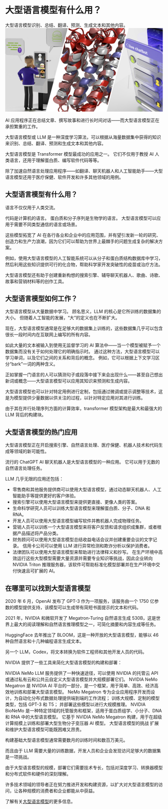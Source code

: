 # 大型语言模型有什么用？
大型语言模型识别、总结、翻译、预测、生成文本和其他内容。
![](1.png)

AI 应用程序正在总结文章、撰写故事和进行长时间对话——而大型语言模型正在承担繁重的工作。

大型语言模型或 LLM 是一种深度学习算法，可以根据从海量数据集中获得的知识来识别、总结、翻译、预测和生成文本和其他内容。

大型语言模型是 Transformer 模型最成功的应用之一。 它们不仅用于教授 AI 人类语言，还用于理解蛋白质、编写软件代码等等。

除了加速自然语言处理应用程序——如翻译、聊天机器人和人工智能助手——大型语言模型还用于医疗保健、软件开发和许多其他领域的用例。

## 大型语言模型有什么用？
语言不仅仅用于人类交流。

代码是计算机的语言。 蛋白质和分子序列是生物学的语言。 大型语言模型可以应用于需要不同类型通信的语言或场景。

这些模型拓宽了 AI 在各行各业和企业中的应用范围，并有望引发新一轮的研究、创造力和生产力浪潮，因为它们可以帮助为世界上最棘手的问题生成复杂的解决方案。

例如，使用大型语言模型的人工智能系统可以从分子和蛋白质结构数据库中学习，然后利用这些知识提供可行的化合物，帮助科学家开发突破性的疫苗或治疗方法。

大型语言模型还有助于创建重新构想的搜索引擎、辅导聊天机器人、歌曲、诗歌、故事和营销材料等的创作工具。


## 大型语言模型如何工作？
大型语言模型从大量数据中学习。 顾名思义，LLM 的核心是它所训练的数据集的大小。 但随着人工智能的发展，“大”的定义也在不断扩大。

现在，大型语言模型通常是在足够大的数据集上训练的，这些数据集几乎可以包含很长一段时间内在互联网上编写的所有内容。

如此大量的文本被输入到使用无监督学习的 AI 算法中——当一个模型被赋予一个数据集而没有关于如何处理它的明确指示时。 通过这种方法，大型语言模型可以学习单词，以及它们之间的关系和背后的概念。 例如，它可以根据上下文学习区分“bark”一词的两种含义。

正如掌握一门语言的人可以猜测句子或段落中接下来会出现什么——甚至自己想出新词或概念——大型语言模型可以应用其知识来预测和生成内容。

大型语言模型也可以针对特定用例进行定制，包括通过微调或提示调整等技术，这是为模型提供少量数据以供关注的过程，以针对特定应用对其进行训练。

由于其在并行处理序列方面的计算效率，transformer 模型架构是最大和最强大的 LLM 背后的构建块。

## 大型语言模型的热门应用
大型语言模型正在开启搜索引擎、自然语言处理、医疗保健、机器人技术和代码生成等领域的新可能性。

流行的 ChatGPT AI 聊天机器人是大型语言模型的一种应用。 它可以用于无数的自然语言处理任务。

LLM 几乎无限的应用还包括：

* 零售商和其他服务提供商可以使用大型语言模型，通过动态聊天机器人、人工智能助手等提供更好的客户体验。
* 搜索引擎可以使用大型语言模型来提供更直接、更像人类的答案。
* 生命科学研究人员可以训练大型语言模型来理解蛋白质、分子、DNA 和 RNA。
* 开发人员可以使用大型语言模型编写软件并教机器人完成物理任务。
* 营销人员可以训练一个大型语言模型来将客户反馈和请求组织成集群，或者根据产品描述将产品分类。
* 财务顾问可以使用大型语言模型总结收益电话会议并创建重要会议的文字记录。 信用卡公司可以使用 LLM 进行异常检测和欺诈分析以保护消费者。
* 法律团队可以使用大型语言模型来帮助进行法律释义和抄写。
在生产环境中高效运行这些大型模型需要大量资源并需要专业知识等挑战，因此企业转向 NVIDIA Triton 推理服务器，该软件可帮助标准化模型部署并在生产环境中交付快速且可扩展的 AI。

## 在哪里可以找到大型语言模型
2020 年 6 月，OpenAI 发布了 GPT-3 作为一项服务，该服务由一个 1750 亿参数的模型提供支持，该模型可以生成带有简短书面提示的文本和代码。

2021 年，NVIDIA 和微软开发了 Megatron-Turing 自然语言生成 530B，这是世界上最大的阅读理解和自然语言推理模型之一，可简化摘要和内容生成等任务。

HuggingFace 去年推出了 BLOOM，这是一种开放的大型语言模型，能够以 46 种自然语言和十几种编程语言生成文本。

另一个 LLM，Codex，将文本转换为软件工程师和其他开发人员的代码。

NVIDIA 提供了一些工具来简化大型语言模型的构建和部署：

NVIDIA NeMo LLM 服务提供了一种快速途径，可以使用 NVIDIA 的托管云 API 或通过私有云和公共云自定义大型语言模型并大规模部署它们。
NVIDIA NeMo Megatron 是 NVIDIA AI 平台的一部分，是一个框架，用于简单、高效、经济高效地训练和部署大型语言模型。 NeMo Megatron 专为企业应用程序开发而设计，为自动化分布式数据处理提供端到端的工作流程； 训练大规模、定制的模型类型，包括 GPT-3 和 T5； 并部署这些模型以进行大规模推理。
NVIDIA BioNeMo 是一种特定领域的托管服务和框架，适用于蛋白质组学、小分子、DNA 和 RNA 中的大型语言模型。 它基于 NVIDIA NeMo Megatron 构建，用于在超级计算规模上训练和部署大型生物分子变压器 AI 模型。
大型语言模型的挑战
扩展和维护大型语言模型可能既困难又昂贵。

构建基础大型语言模型通常需要数月的训练时间和数百万美元。

而且由于 LLM 需要大量的训练数据，开发人员和企业会发现访问足够大的数据集是一项挑战。

由于大型语言模型的规模，部署它们需要技术专长，包括对深度学习、转换器模型和分布式软件和硬件的深刻理解。

许多技术领域的领导者正在努力推进开发和构建资源，以扩大对大型语言模型的访问，让各种规模的消费者和企业都能从中获益。

了解有关[大型语言模型](https://www.nvidia.com/en-us/deep-learning-ai/solutions/large-language-models/)的更多信息。


























